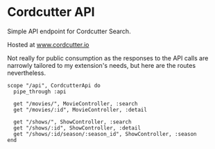 # Cordcutter API

Simple API endpoint for Cordcutter Search. 

Hosted at www.cordcutter.io

Not really for public consumption as the responses to the API calls are narrowly tailored to my extension's needs, but here are the routes nevertheless.

```
scope "/api", CordcutterApi do
  pipe_through :api

  get "/movies/", MovieController, :search
  get "/movies/:id", MovieController, :detail

  get "/shows/", ShowController, :search
  get "/shows/:id", ShowController, :detail
  get "/shows/:id/season/:season_id", ShowController, :season
end
```
